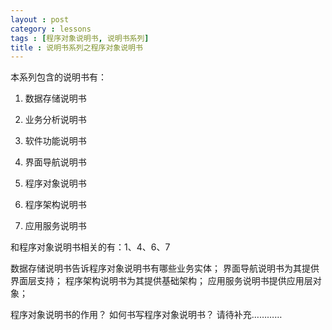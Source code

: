 ```yaml
---
layout : post
category : lessons
tags : [程序对象说明书, 说明书系列]
title : 说明书系列之程序对象说明书
---
```




本系列包含的说明书有：

1. 数据存储说明书

2. 业务分析说明书

3. 软件功能说明书

4. 界面导航说明书

5. 程序对象说明书

6. 程序架构说明书

7. 应用服务说明书

和程序对象说明书相关的有：1、4、6、7

数据存储说明书告诉程序对象说明书有哪些业务实体；
界面导航说明书为其提供界面层支持；
程序架构说明书为其提供基础架构；
应用服务说明书提供应用层对象；

程序对象说明书的作用？
如何书写程序对象说明书？
请待补充…………